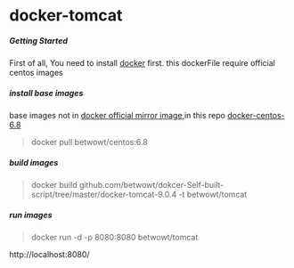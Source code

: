 # docker-tomcat

##### Getting Started

First of all, You need to install [docker](https://www.docker.com/) first. this dockerFile require official centos images

##### install base images

base images not in [docker official mirror image](store.docker.com),in this repo [docker-centos-6.8](github.com/betwowt/dokcer-Self-built-script/tree/master/docker-centos-6.8)

> docker pull betwowt/centos:6.8

##### build images

>  docker build github.com/betwowt/dokcer-Self-built-script/tree/master/docker-tomcat-9.0.4 -t betwowt/tomcat

##### run images

>  docker run -d -p 8080:8080 betwowt/tomcat

http://localhost:8080/